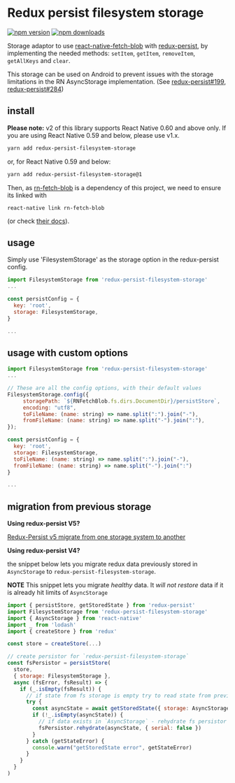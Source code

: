 # Redux persist filesystem storage

[![npm version](https://img.shields.io/npm/v/redux-persist-filesystem-storage.svg?style=flat-square)](https://www.npmjs.com/package/redux-persist-filesystem-storage)
[![npm downloads](https://img.shields.io/npm/dt/redux-persist-filesystem-storage.svg?style=flat-square)](https://www.npmjs.com/package/redux-persist-filesystem-storage)

Storage adaptor to use [react-native-fetch-blob](https://github.com/wkh237/react-native-fetch-blob) with [redux-persist](https://github.com/rt2zz/redux-persist), by implementing the needed methods: `setItem`, `getItem`, `removeItem`, `getAllKeys` and `clear`.

This storage can be used on Android to prevent issues with the storage limitations in the RN AsyncStorage implementation. (See [redux-persist#199](https://github.com/rt2zz/redux-persist/issues/199), [redux-persist#284](https://github.com/rt2zz/redux-persist/issues/284))

## install

**Please note:** v2 of this library supports React Native 0.60 and above only. If you are using React Native 0.59 and below, please use v1.x.

```bash
yarn add redux-persist-filesystem-storage
```

or, for React Native 0.59 and below:

```bash
yarn add redux-persist-filesystem-storage@1
```

Then, as [rn-fetch-blob](https://github.com/joltup/rn-fetch-blob) is a dependency of this project, we need to ensure its linked with

```
react-native link rn-fetch-blob
```

(or check [their docs](https://github.com/joltup/rn-fetch-blob#user-content-installation)).

## usage

Simply use 'FilesystemStorage' as the storage option in the redux-persist config.

```javascript
import FilesystemStorage from 'redux-persist-filesystem-storage'
...

const persistConfig = {
  key: 'root',
  storage: FilesystemStorage,
}

...
```

## usage with custom options

```javascript
import FilesystemStorage from 'redux-persist-filesystem-storage'
...

// These are all the config options, with their default values
FilesystemStorage.config({
     storagePath: `${RNFetchBlob.fs.dirs.DocumentDir}/persistStore`,
     encoding: "utf8",
     toFileName: (name: string) => name.split(":").join("-"),
     fromFileName: (name: string) => name.split("-").join(":"),
});

const persistConfig = {
  key: 'root',
  storage: FilesystemStorage,
  toFileName: (name: string) => name.split(":").join("-"),
  fromFileName: (name: string) => name.split("-").join(":")
}

...
```

## migration from previous storage

**Using redux-persist V5?**

[Redux-Persist v5 migrate from one storage system to another](https://github.com/rt2zz/redux-persist/issues/806#issuecomment-425838924)

**Using redux-persist V4?**

the snippet below lets you migrate redux data previously stored in
`AsyncStorage` to `redux-persist-filesystem-storage`.

**NOTE** This snippet lets you migrate _healthy_ data. It _will not restore_
data if it is already hit limits of `AsyncStorage`

```javascript
import { persistStore, getStoredState } from 'redux-persist'
import FilesystemStorage from 'redux-persist-filesystem-storage'
import { AsyncStorage } from 'react-native'
import _ from 'lodash'
import { createStore } from 'redux'

const store = createStore(...)

// create persistor for `redux-persist-filesystem-storage`
const fsPersistor = persistStore(
  store,
  { storage: FilesystemStorage },
  async (fsError, fsResult) => {
    if (_.isEmpty(fsResult)) {
      // if state from fs storage is empty try to read state from previous storage
      try {
        const asyncState = await getStoredState({ storage: AsyncStorage })
        if (!_.isEmpty(asyncState)) {
          // if data exists in `AsyncStorage` - rehydrate fs persistor with it
          fsPersistor.rehydrate(asyncState, { serial: false })
        }
      } catch (getStateError) {
        console.warn("getStoredState error", getStateError)
      }
    }
  }
)
```
